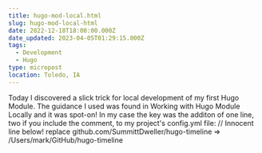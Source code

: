 ```yaml
---
title: hugo-mod-local.html
slug: hugo-mod-local-html
date: 2022-12-18T18:00:00.000Z
date_updated: 2023-04-05T01:29:15.000Z
tags: 
  - Development
  - Hugo
type: micropost
location: Toledo, IA
---
```


Today I discovered a slick trick for local development of my first Hugo Module. The guidance I used was found in Working with Hugo Module Locally and it was spot-on! In my case the key was the additon of one line, two if you include the comment, to my project's config.yml file:
// Innocent line below!
replace github.com/SummittDweller/hugo-timeline => /Users/mark/GitHub/hugo-timeline



